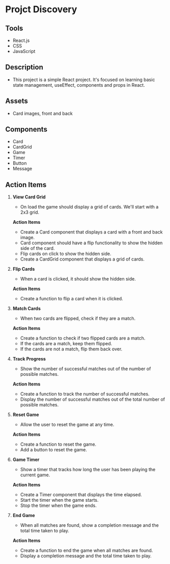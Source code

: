 # Projct Discovery

## Tools

- React.js
- CSS
- JavaScript

## Description

- This project is a simple React project. It's focused on learning basic state management, useEffect, components and props in React.

## Assets

- Card images, front and back

## Components

- Card
- CardGrid
- Game
- Timer
- Button
- Message

## Action Items

1. **View Card Grid**

   - On load the game should display a grid of cards. We'll start with a 2x3 grid.

   **Action Items**

   - Create a Card component that displays a card with a front and back image.
   - Card component should have a flip functionality to show the hidden side of the card.
   - Flip cards on click to show the hidden side.
   - Create a CardGrid component that displays a grid of cards.

2. **Flip Cards**

   - When a card is clicked, it should show the hidden side.

   **Action Items**

   - Create a function to flip a card when it is clicked.
   

3. **Match Cards**

   - When two cards are flipped, check if they are a match.

   **Action Items**

   - Create a function to check if two flipped cards are a match.
   - If the cards are a match, keep them flipped.
   - If the cards are not a match, flip them back over.

4. **Track Progress**

   - Show the number of successful matches out of the number of possible matches.

   **Action Items**

   - Create a function to track the number of successful matches.
   - Display the number of successful matches out of the total number of possible matches.

5. **Reset Game**

   - Allow the user to reset the game at any time.

   **Action Items**

   - Create a function to reset the game.
   - Add a button to reset the game.

6. **Game Timer**

   - Show a timer that tracks how long the user has been playing the current game.

   **Action Items**

   - Create a Timer component that displays the time elapsed.
   - Start the timer when the game starts.
   - Stop the timer when the game ends.

7. **End Game**

   - When all matches are found, show a completion message and the total time taken to play.

   **Action Items**

   - Create a function to end the game when all matches are found.
   - Display a completion message and the total time taken to play.
